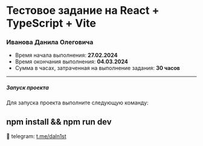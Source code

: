 # Тестовое задание на React + TypeScript + Vite

### Иванова Данила Олеговича

* Время начала выполнения: **27.02.2024**
* Время окончания выполнения: **04.03.2024**
* Сумма в часах, затраченная на выполнение задания: **30 часов**

---



##### Запуск проекта

Для запуска проекта выполните следующую команду:

npm install && npm run dev
---

👀️ telegram: [t.me/daln1st](https://t.me/daln1st)
